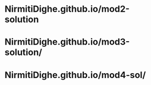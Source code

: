 # NirmitiDighe.github.io/mod2-solution
# NirmitiDighe.github.io/mod3-solution/
# NirmitiDighe.github.io/mod4-sol/
